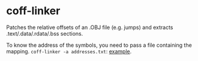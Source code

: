 # coff-linker

Patches the relative offsets of an .OBJ file (e.g. jumps) and extracts .text/.data/.rdata/.bss sections.

To know the address of the symbols, you need to pass a file containing the mapping. `coff-linker -a addresses.txt`: [example](https://github.com/banjo360/bk360/blob/main/addresses.txt).
